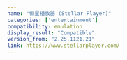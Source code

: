 ```yaml
---
name: "恒星播放器 (Stellar Player)"
categories: ['entertainment']
compatibility: emulation
display_result: "Compatible"
version_from: "2.25.1121.21"
link: https://www.stellarplayer.com/
---
```

